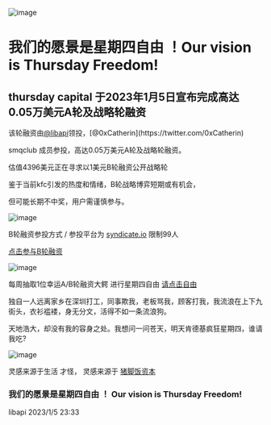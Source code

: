 ![image](https://user-images.githubusercontent.com/26118314/210809367-1bd17414-3bc5-432a-a9b4-95219ca5889b.png)


# 我们的愿景是星期四自由 ！Our vision is Thursday Freedom!

##  thursday capital 于2023年1月5日宣布完成高达0.05万美元A轮及战略轮融资

该轮融资由[@libapi](https://twitter.com/libapi_)领投，[@0xCatherin](https://twitter.com/0xCatherin)

smqclub 成员参投，高达0.05万美元A轮及战略轮融资。

估值4396美元正在寻求以1美元B轮融资公开战略轮

鉴于当前kfc引发的热度和情绪，B轮战略博弈短期或有机会，

但可能长期不中奖，用户需谨慎参与。

![image](https://user-images.githubusercontent.com/26118314/210798642-24d02394-95e3-43a0-a106-40bd11d9eb0b.png)


B轮融资参投方式 /  参投平台为 [syndicate.io](https://syndicate.io/) 限制99人 

[点击参与B轮融资](https://app.syndicate.io/clubs/0x10002930C1C1Ba65d38999956DB0e5A8eB95F8cB?chain=polygon)

![image](https://user-images.githubusercontent.com/26118314/210803093-c92c3441-632d-4a88-82f2-75996b46e77e.png)


每周抽取1位幸运A/B轮融资大鳄 进行星期四自由  [请点击自由](https://twitter.com/McDonalds)

独自一人远离家乡在深圳打工，同事欺我，老板骂我，顾客打我，我流浪在上下九街头，衣衫褴褛，身无分文，活得不如一条流浪狗。

天地浩大，却没有我的容身之处。我想问一问苍天，明天肯德基疯狂星期四，谁请我吃?


![image](https://user-images.githubusercontent.com/26118314/210807740-80f80e46-8dd8-48f5-809f-ea064abcd610.png)


灵感来源于生活 才怪， 灵感来源于 [猪脚饭资本](https://twitter.com/pigfeetrice)


### 我们的愿景是星期四自由 ！ Our vision is Thursday Freedom!

libapi
2023/1/5 23:33
